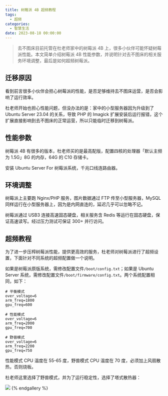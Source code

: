 ```yaml
---
title: 树莓派 4B 超频教程
tags:
  - 超频
categories:
  - 智慧生活
date: 2023-08-18 00:00:00
---
```


> 去不图床目前托管在杜老师家中的树莓派 4B 上，很多小伙伴可能怀疑树莓派性能。本文简单介绍树莓派 4B 性能参数，并说明针对去不图床的相关服务环境调整，最后是如何超频树莓派。

<!-- more -->

## 迁移原因

看到前言很多小伙伴会担心树莓派的性能，是否足够维持去不图床运营，是否会影响了运行效率。

杜老师开始也担心性能问题，但没办法的是：家中的小型服务器因为升级到了 Ubuntu Server 23.04 的关系，导致 PHP 的 Imagick 扩展安装后运行报错，这个扩展直接影响到去不图床的正常运营，所以只能临时迁移到树莓派。

## 性能参数

树莓派 4B 有很多的版本，杜老师买的是最高配版，配置四核的处理器「默认主频为 1.5G」8G 的内存，64G 的 C10 存储卡。

安装 Ubuntu Server For 树莓派系统，千兆口线连路由器。

## 环境调整

树莓派上主要跑 Nginx/PHP 服务，图片数据通过 FTP 传至小型服务器，MySQL 同样运行在小型服务器上，因为是内网直连的，延迟几乎可以忽略不记。

树莓派通过 USB3 连接高速固态硬盘，相关服务含 Redis 等运行在固态硬盘，保证高速读写。经过压力测试可保证 300+ 并行访问。

## 超频教程

为了进一步压榨树莓派性能，提供更高效的服务，杜老师对树莓派进行了超频设置，下面针对不同系统的超频配置做一个说明。

如果是树莓派原版系统，需修改配置文件`/boot/config.txt`；如果是 Ubuntu Server 系统，需修改配置文件`/boot/firmware/config.txt`。两个系统配置相同，如下：

```
# 平衡模式
over_voltage=6
arm_freq=1800
gpu_freq=600

# 性能模式
over_voltage=6
arm_freq=2000
gpu_freq=700

# 野兽模式
over_voltage=6
arm_freq=2200
gpu_freq=750
```

性能模式 CPU 温度在 55-65 度，野兽模式 CPU 温度在 70 度，必须加上风扇散热，否则烧板。

杜老师这里选择了野兽模式，并为了运行稳定性，选择了塔式散热器：

![](https://cdn.dusays.com/2023/08/617-1.jpg)
{% endgallery %}